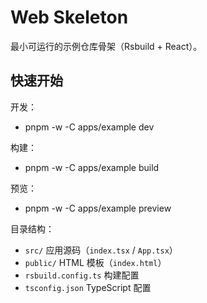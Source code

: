 # Web Skeleton

最小可运行的示例仓库骨架（Rsbuild + React）。

## 快速开始

开发：
- pnpm -w -C apps/example dev

构建：
- pnpm -w -C apps/example build

预览：
- pnpm -w -C apps/example preview

目录结构：
- `src/` 应用源码（`index.tsx` / `App.tsx`）
- `public/` HTML 模板（`index.html`）
- `rsbuild.config.ts` 构建配置
- `tsconfig.json` TypeScript 配置
